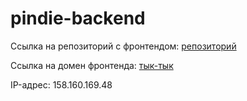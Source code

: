 # pindie-backend


Ссылка на репозиторий с фронтендом: [репозиторий](https://github.com/sitnikovGOSHA/pindie-frontend.git)

Ссылка на домен фронтенда: [тык-тык](https://goshapindiefrontyp.nomoredomainswork.ru/)

IP-адрес: 158.160.169.48
